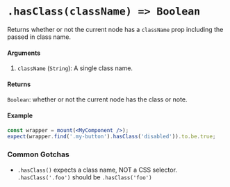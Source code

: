 # `.hasClass(className) => Boolean`

Returns whether or not the current node has a `className` prop including the passed in class name.


#### Arguments

1. `className` (`String`): A single class name.



#### Returns

`Boolean`: whether or not the current node has the class or note.



#### Example


```jsx
const wrapper = mount(<MyComponent />);
expect(wrapper.find('.my-button').hasClass('disabled')).to.be.true;
```

### Common Gotchas

- `.hasClass()` expects a class name, NOT a CSS selector. `.hasClass('.foo')` should be 
`.hasClass('foo')`

